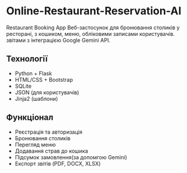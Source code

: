# Online-Restaurant-Reservation-AI
Restaurant Booking App
Веб-застосунок для бронювання столиків у ресторані, з кошиком, меню, обліковими записами користувачів. звітами  з інтеграцією Google Gemini API.

## Технології
- Python + Flask
- HTML/CSS + Bootstrap
- SQLite
- JSON (для користувачів)
- Jinja2 (шаблони)

## Функціонал
- Реєстрація та авторизація
- Бронювання столиків
- Перегляд меню
- Додавання страв до кошика
- Підсумок замовлення(за допомгою Gemini)
- Експорт звітів (PDF, DOCX, XLSX)